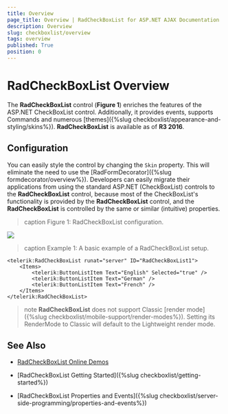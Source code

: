 ```yaml
---
title: Overview
page_title: Overview | RadCheckBoxList for ASP.NET AJAX Documentation
description: Overview
slug: checkboxlist/overview
tags: overview
published: True
position: 0
---
```


# RadCheckBoxList Overview

The **RadCheckBoxList** control (**Figure 1**) enriches the features of the ASP.NET CheckBoxList control. Additionally, it provides events, supports Commands and numerous [themes]({%slug checkboxlist/appearance-and-styling/skins%}). **RadCheckBoxList** is available as of **R3 2016**.

## Configuration
You can easily style the control by changing the `Skin` property. This will eliminate the need to use the [RadFormDecorator]({%slug formdecorator/overview%}). Developers can easily migrate their applications from using the standard ASP.NET (CheckBoxList) controls to the **RadCheckBoxList** control, because most of the CheckBoxList's functionality is provided by the **RadCheckBoxList** control, and the **RadCheckBoxList** is controlled by the same or similar (intuitive) properties.


>caption Figure 1: RadCheckBoxList configuration.

![](images/checkboxlist-overview.png)

>caption Example 1: A basic example of a RadCheckBoxList setup.

````ASP.NET
<telerik:RadCheckBoxList runat="server" ID="RadCheckBoxList1">
    <Items>
        <telerik:ButtonListItem Text="English" Selected="true" />
        <telerik:ButtonListItem Text="German" />
        <telerik:ButtonListItem Text="French" />
    </Items>
</telerik:RadCheckBoxList>
````

>note **RadCheckBoxList** does not support Classic [render mode]({%slug checkboxlist/mobile-support/render-modes%}). Setting its RenderMode to Classic will default to the Lightweight render mode.

## See Also

 * [RadCheckBoxList Online Demos](https://demos.telerik.com/aspnet-ajax/checkboxlist/examples/overview/defaultcs.aspx)
 
 * [RadCheckBoxList Getting Started]({%slug checkboxlist/getting-started%})
 
 * [RadCheckBoxList Properties and Events]({%slug checkboxlist/server-side-programming/properties-and-events%})
 
